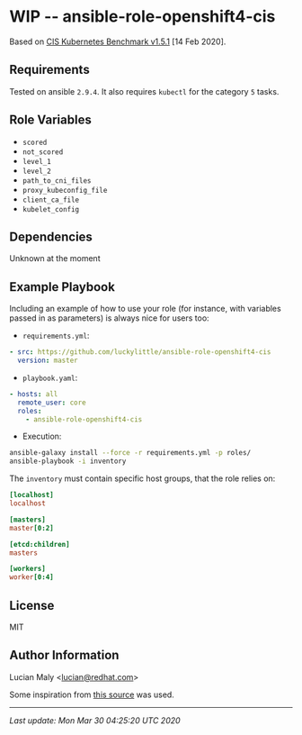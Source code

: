 WIP -- ansible-role-openshift4-cis
=========

Based on [CIS Kubernetes Benchmark v1.5.1](docs/CIS_Kubernetes_Benchmark_v1.5.1.pdf) [14 Feb 2020].

Requirements
------------

Tested on ansible `2.9.4`. It also requires `kubectl` for the category `5` tasks.

Role Variables
--------------

* `scored`
* `not_scored`
* `level_1`
* `level_2`
* `path_to_cni_files`
* `proxy_kubeconfig_file`
* `client_ca_file`
* `kubelet_config`

Dependencies
------------

Unknown at the moment

Example Playbook
----------------

Including an example of how to use your role (for instance, with variables passed in as parameters) is always nice for users too:

* `requirements.yml`:

```yaml
- src: https://github.com/luckylittle/ansible-role-openshift4-cis
  version: master
```

* `playbook.yaml`:

```yaml
- hosts: all
  remote_user: core
  roles:
    - ansible-role-openshift4-cis
```

* Execution:

```bash
ansible-galaxy install --force -r requirements.yml -p roles/
ansible-playbook -i inventory
```

The `inventory` must contain specific host groups, that the role relies on:

```ini
[localhost]
localhost

[masters]
master[0:2]

[etcd:children]
masters

[workers]
worker[0:4]
```

License
-------

MIT

Author Information
------------------

Lucian Maly <<lucian@redhat.com>>

Some inspiration from [this source](https://github.com/aquasecurity/kube-bench/tree/5f34058dc789e481ccc3b49248ebb02763bdce40/cfg/rh-0.7) was used.

---

_Last update: Mon Mar 30 04:25:20 UTC 2020_
